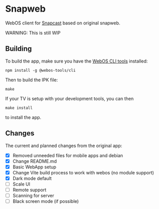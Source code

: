# Snapweb

WebOS client for [Snapcast](https://github.com/badaix/snapcast) based on original snapweb.

WARNING: This is still WIP 

## Building

To build the app, make sure you have the [WebOS CLI tools](https://webostv.developer.lge.com/develop/tools/cli-installation) installed:
```
npm install -g @webos-tools/cli
```

Then to build the IPK file:
```
make
```

If your TV is setup with your development tools, you can then
```
make install
```

to install the app.


## Changes 

The current and planned changes from the original app:

- [X] Removed unneeded files for mobile apps and debian
- [X] Change README.md
- [X] Basic WebApp setup
- [X] Change Vite build process to work with webos (no module support)
- [X] Dark mode default
- [ ] Scale UI
- [ ] Remote support
- [ ] Scanning for server
- [ ] Black screen mode (if possible)
